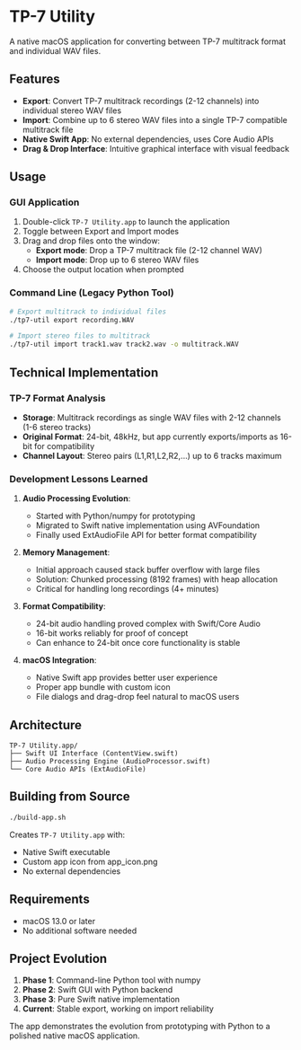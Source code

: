 # TP-7 Utility

A native macOS application for converting between TP-7 multitrack format and individual WAV files.

## Features

- **Export**: Convert TP-7 multitrack recordings (2-12 channels) into individual stereo WAV files
- **Import**: Combine up to 6 stereo WAV files into a single TP-7 compatible multitrack file
- **Native Swift App**: No external dependencies, uses Core Audio APIs
- **Drag & Drop Interface**: Intuitive graphical interface with visual feedback

## Usage

### GUI Application

1. Double-click `TP-7 Utility.app` to launch the application
2. Toggle between Export and Import modes
3. Drag and drop files onto the window:
   - **Export mode**: Drop a TP-7 multitrack file (2-12 channel WAV)
   - **Import mode**: Drop up to 6 stereo WAV files
4. Choose the output location when prompted

### Command Line (Legacy Python Tool)

```bash
# Export multitrack to individual files
./tp7-util export recording.WAV

# Import stereo files to multitrack
./tp7-util import track1.wav track2.wav -o multitrack.WAV
```

## Technical Implementation

### TP-7 Format Analysis
- **Storage**: Multitrack recordings as single WAV files with 2-12 channels (1-6 stereo tracks)
- **Original Format**: 24-bit, 48kHz, but app currently exports/imports as 16-bit for compatibility
- **Channel Layout**: Stereo pairs (L1,R1,L2,R2,...) up to 6 tracks maximum

### Development Lessons Learned

1. **Audio Processing Evolution**: 
   - Started with Python/numpy for prototyping
   - Migrated to Swift native implementation using AVFoundation
   - Finally used ExtAudioFile API for better format compatibility

2. **Memory Management**: 
   - Initial approach caused stack buffer overflow with large files
   - Solution: Chunked processing (8192 frames) with heap allocation
   - Critical for handling long recordings (4+ minutes)

3. **Format Compatibility**:
   - 24-bit audio handling proved complex with Swift/Core Audio
   - 16-bit works reliably for proof of concept
   - Can enhance to 24-bit once core functionality is stable

4. **macOS Integration**:
   - Native Swift app provides better user experience
   - Proper app bundle with custom icon
   - File dialogs and drag-drop feel natural to macOS users

## Architecture

```
TP-7 Utility.app/
├── Swift UI Interface (ContentView.swift)
├── Audio Processing Engine (AudioProcessor.swift)
└── Core Audio APIs (ExtAudioFile)
```

## Building from Source

```bash
./build-app.sh
```

Creates `TP-7 Utility.app` with:
- Native Swift executable
- Custom app icon from app_icon.png
- No external dependencies

## Requirements

- macOS 13.0 or later
- No additional software needed

## Project Evolution

1. **Phase 1**: Command-line Python tool with numpy
2. **Phase 2**: Swift GUI with Python backend 
3. **Phase 3**: Pure Swift native implementation
4. **Current**: Stable export, working on import reliability

The app demonstrates the evolution from prototyping with Python to a polished native macOS application.